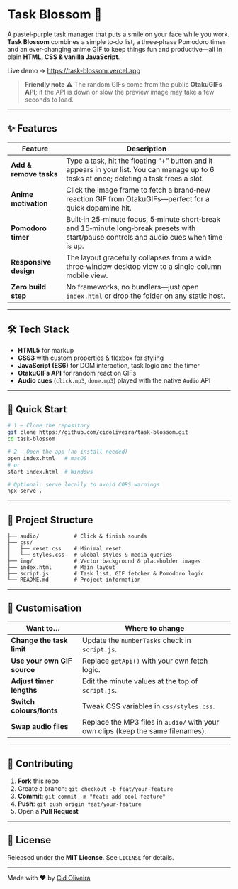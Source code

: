 # Task Blossom 🌸

A pastel‑purple task manager that puts a smile on your face while you work.  
**Task Blossom** combines a simple to‑do list, a three‑phase Pomodoro timer and an ever‑changing anime GIF to keep things fun and productive—all in plain **HTML, CSS & vanilla JavaScript**.

Live demo → <https://task-blossom.vercel.app>

> **Friendly note ⚠️** The random GIFs come from the public **OtakuGIFs API**; if the API is down or slow the preview image may take a few seconds to load.

---

## ✨ Features

| Feature | Description |
| ------- | ----------- |
| **Add & remove tasks** | Type a task, hit the floating “+” button and it appears in your list. You can manage up to 6 tasks at once; deleting a task frees a slot. |
| **Anime motivation** | Click the image frame to fetch a brand‑new reaction GIF from OtakuGIFs—perfect for a quick dopamine hit. |
| **Pomodoro timer** | Built‑in 25‑minute focus, 5‑minute short‑break and 15‑minute long‑break presets with start/pause controls and audio cues when time is up. |
| **Responsive design** | The layout gracefully collapses from a wide three‑window desktop view to a single‑column mobile view. |
| **Zero build step** | No frameworks, no bundlers—just open `index.html` or drop the folder on any static host. |

---

## 🛠 Tech Stack

- **HTML5** for markup  
- **CSS3** with custom properties & flexbox for styling  
- **JavaScript (ES6)** for DOM interaction, task logic and the timer  
- **OtakuGIFs API** for random reaction GIFs  
- **Audio cues** (`click.mp3`, `done.mp3`) played with the native `Audio` API

---

## 🚀 Quick Start

```bash
# 1 – Clone the repository
git clone https://github.com/cidoliveira/task-blossom.git
cd task-blossom

# 2 – Open the app (no install needed)
open index.html   # macOS
# or
start index.html  # Windows

# Optional: serve locally to avoid CORS warnings
npx serve .
```

---

## 📂 Project Structure

```
├── audio/           # Click & finish sounds
├── css/
│   ├── reset.css    # Minimal reset
│   └── styles.css   # Global styles & media queries
├── img/             # Vector background & placeholder images
├── index.html       # Main layout
├── script.js        # Task list, GIF fetcher & Pomodoro logic
└── README.md        # Project information
```

---

## 🔧 Customisation

| Want to… | Where to change |
| -------- | --------------- |
| **Change the task limit** | Update the `numberTasks` check in `script.js`. |
| **Use your own GIF source** | Replace `getApi()` with your own fetch logic. |
| **Adjust timer lengths** | Edit the minute values at the top of `script.js`. |
| **Switch colours/fonts** | Tweak CSS variables in `css/styles.css`. |
| **Swap audio files** | Replace the MP3 files in `audio/` with your own clips (keep the same filenames). |

---

## 🤝 Contributing

1. **Fork** this repo  
2. Create a branch: `git checkout -b feat/your-feature`  
3. **Commit**: `git commit -m "feat: add cool feature"`  
4. **Push**: `git push origin feat/your-feature`  
5. Open a **Pull Request**

---

## 📄 License

Released under the **MIT License**. See `LICENSE` for details.

---

Made with&nbsp;♥ by [Cid Oliveira](https://github.com/cidoliveira)
